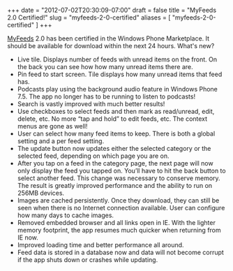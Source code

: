 +++
date = "2012-07-02T20:30:09-07:00"
draft = false
title = "MyFeeds 2.0 Certified!"
slug = "myfeeds-2-0-certified"
aliases = [
	"myfeeds-2-0-certified"
]
+++
<p><a href="http://markpit.com/myfeeds">MyFeeds</a> 2.0 has been certified in the Windows Phone Marketplace. It should be available for download within the next 24 hours. What's new?</p>
<ul>
<li>Live tile. Displays number of feeds with unread items on the front. On the back you can see how how many unread items there are.</li>
<li>Pin feed to start screen. Tile displays how many unread items that feed has.</li>
<li>Podcasts play using the background audio feature in Windows Phone 7.5. The app no longer has to be running to listen to podcasts!</li>
<li>Search is vastly improved with much better results!</li>
<li>Use checkboxes to select feeds and then mark as read/unread, edit, delete, etc. No more &ldquo;tap and hold&rdquo; to edit feeds, etc. The context menus are gone as well!</li>
<li>User can select how many feed items to keep. There is both a global setting and a per feed setting.</li>
<li>The update button now updates either the selected category or the selected feed, depending on which page you are on.</li>
<li>After you tap on a feed in the category page, the next page will now only display the feed you tapped on. You&rsquo;ll have to hit the back button to select another feed. This change was necessary to conserve memory. The result is greatly improved performance and the ability to run on 256MB devices.</li>
<li>Images are cached persistently. Once they download, they can still be seen when there is no Internet connection available. User can configure how many days to cache images.</li>
<li>Removed embedded browser and all links open in IE. With the lighter memory footprint, the app resumes much quicker when returning from IE now.</li>
<li>Improved loading time and better performance all around.</li>
<li>Feed data is stored in a database now and data will not become corrupt if the app shuts down or crashes while updating.</li>
</ul>